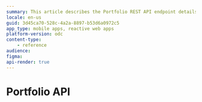 ```yaml
---
summary: This article describes the Portfolio REST API endpoint details.
locale: en-us
guid: 3d45ca70-528c-4a2a-8897-b53d6a0972c5
app_type: mobile apps, reactive web apps
platform-version: odc
content-type: 
    - reference
audience: 
figma:
api-render: true
---
```

<style>
#b3-b4-b1-InjectHTMLWrapper {height: auto!important}
.image-zoom div div{height: auto!important}
</style>
<div class="hidden"><h1>Portfolio API</h1></div>

<rapi-doc spec-url = 'resources/portfolio-api-v1-public.json'  theme = 'light' nav-bg-color = '#fff' show-header = 'false'  show-info = 'true'  allow-authentication ='false'  allow-server-selection = 'true'  allow-api-list-style-selection ='false' render-style = 'view' layout = 'column' show-method-in-nav-bar = 'as-plain-text' use-path-in-nav-bar = 'true' allow-spec-file-download = 'true' show-side-nav = 'true' allow-try='false' regular-font = 'NotoSans' primary-color = '#242320' bg-color = '#fff' text-color = '#4D4D49' mono-font = 'monospace' allow-schema-description-expand-toggle = 'false' schema-style = 'tree' schema-description-expanded = 'true' default-schema-tab = 'schema'>
</rapi-doc>

